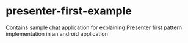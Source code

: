 # presenter-first-example
Contains sample chat application for explaining Presenter first pattern implementation in an android application

